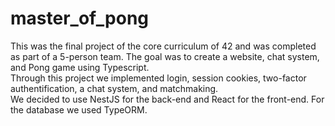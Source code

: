 # master_of_pong

This was the final project of the core curriculum of 42 and was completed as part of a 5-person team. The goal was to create a website, chat system, and Pong game using Typescript.\
Through this project we implemented login, session cookies, two-factor authentification, a chat system, and matchmaking.\
We decided to use NestJS for the back-end and React for the front-end. For the database we used TypeORM.
